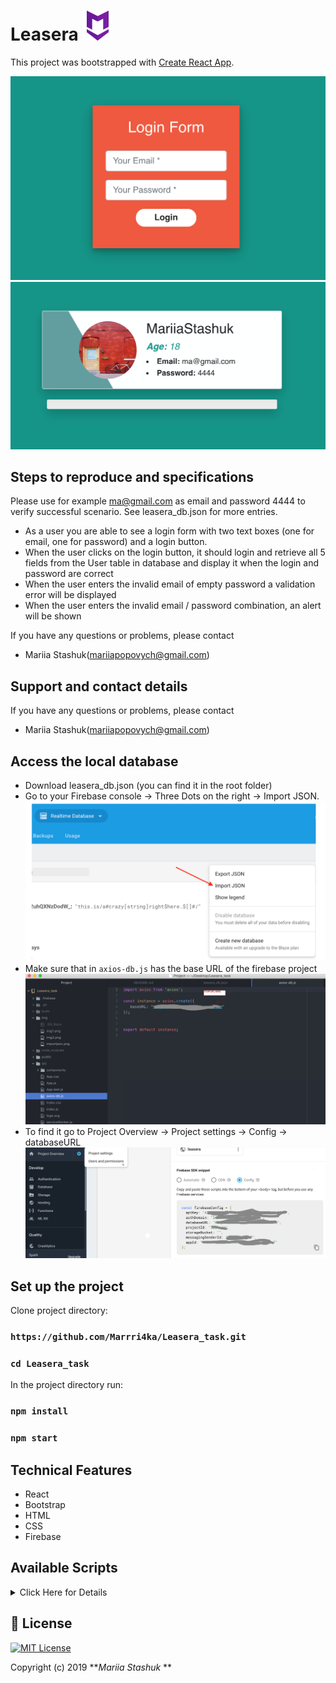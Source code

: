 # Leasera ![alt text](https://github.com/adam-p/markdown-here/raw/master/src/common/images/icon48.png "Logo Title Text 1")
This project was bootstrapped with [Create React App](https://github.com/facebook/create-react-app).


![Alt text](/img/img1.png)
![Alt text](/img/img2.png)

## Steps to reproduce and specifications

Please use for example ma@gmail.com as email and password 4444 to verify successful scenario. See leasera_db.json for more entries.

* As a user you are able  to see a login form with two text boxes (one for email, one for password) and a login button.
* When the user clicks on the login button, it should login and retrieve all 5 fields from the User table in database and display it when the login and password are correct
* When the user enters the invalid email of empty password a validation error will be displayed
* When the user enters the invalid email / password combination, an alert will be shown

If you have any questions or problems, please contact
* Mariia Stashuk(mariiapopovych@gmail.com)

## Support and contact details

If you have any questions or problems, please contact
* Mariia Stashuk(mariiapopovych@gmail.com)

##  Access the local database

* Download leasera_db.json (you can find it in the root folder)
* Go to your Firebase console -> Three Dots on the right -> Import JSON.
 ![Alt text](/img/importjson.png)
* Make sure that in `axios-db.js` has the base URL of the firebase project
  ![Alt text](/img/baseURL1.png)
* To find it go to Project Overview -> Project settings -> Config -> databaseURL
   ![Alt text](/img/url1.png)


##  Set up the project

Clone project directory:
### `https://github.com/Marrri4ka/Leasera_task.git`
### `cd Leasera_task`

In the project directory run:
### `npm install`
### `npm start`


## Technical Features
* React
* Bootstrap
* HTML
* CSS
* Firebase




## Available Scripts
<details>
<summary>Click Here for Details</summary>

In the project directory, you can run:

### `npm start`

Runs the app in the development mode.<br>
Open [http://localhost:3000](http://localhost:3000) to view it in the browser.

The page will reload if you make edits.<br>
You will also see any lint errors in the console.

### `npm test`

Launches the test runner in the interactive watch mode.<br>
See the section about [running tests](https://facebook.github.io/create-react-app/docs/running-tests) for more information.

### `npm run build`

Builds the app for production to the `build` folder.<br>
It correctly bundles React in production mode and optimizes the build for the best performance.

The build is minified and the filenames include the hashes.<br>
Your app is ready to be deployed!

See the section about [deployment](https://facebook.github.io/create-react-app/docs/deployment) for more information.

### `npm run eject`

**Note: this is a one-way operation. Once you `eject`, you can’t go back!**

If you aren’t satisfied with the build tool and configuration choices, you can `eject` at any time. This command will remove the single build dependency from your project.

Instead, it will copy all the configuration files and the transitive dependencies (Webpack, Babel, ESLint, etc) right into your project so you have full control over them. All of the commands except `eject` will still work, but they will point to the copied scripts so you can tweak them. At this point you’re on your own.

You don’t have to ever use `eject`. The curated feature set is suitable for small and middle deployments, and you shouldn’t feel obligated to use this feature. However we understand that this tool wouldn’t be useful if you couldn’t customize it when you are ready for it.

## Learn More

You can learn more in the [Create React App documentation](https://facebook.github.io/create-react-app/docs/getting-started).

To learn React, check out the [React documentation](https://reactjs.org/).

### Code Splitting

This section has moved here: https://facebook.github.io/create-react-app/docs/code-splitting

### Analyzing the Bundle Size

This section has moved here: https://facebook.github.io/create-react-app/docs/analyzing-the-bundle-size

### Making a Progressive Web App

This section has moved here: https://facebook.github.io/create-react-app/docs/making-a-progressive-web-app

### Advanced Configuration

This section has moved here: https://facebook.github.io/create-react-app/docs/advanced-configuration

### Deployment

This section has moved here: https://facebook.github.io/create-react-app/docs/deployment

### `npm run build` fails to minify

This section has moved here: https://facebook.github.io/create-react-app/docs/troubleshooting#npm-run-build-fails-to-minify
</details>

## 📜 License

[![MIT License](https://badges.frapsoft.com/os/mit/mit.svg?v=103)](https://opensource.org/licenses/mit-license.php)

Copyright (c) 2019 **_Mariia Stashuk_ **

